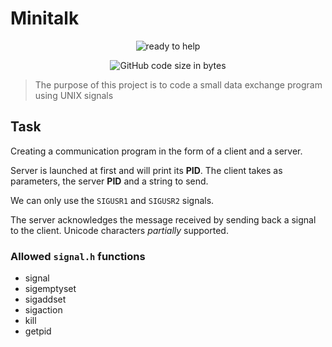 # Minitalk

<p align="center">
	<img src="https://github.com/pibouill/42-project-badges/blob/main/badges/minitalke.png" alt="ready to help"/>
</p>

<p align="center">
     <img alt="GitHub code size in bytes" src="https://img.shields.io/github/languages/code-size/pibouill/minitalk">
</p>
 
 >The purpose of this project is to code a small data exchange program using UNIX signals

## Task
Creating a communication program in the form of a client and a server.

Server is launched at first and will print its **PID**.
The client takes as parameters, the server **PID** and a string to send.

We can only use the `SIGUSR1` and `SIGUSR2` signals.

The server acknowledges the message received by sending back a signal to the client.
Unicode characters _partially_ supported.

### Allowed `signal.h` functions
+ signal
+ sigemptyset
+ sigaddset
+ sigaction
+ kill
+ getpid
